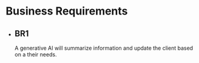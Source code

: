 # Business Requirements

- ## **BR1** 
  A generative AI will summarize information and update the client based on a their needs.
